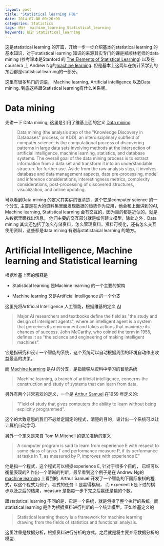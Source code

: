 ```yaml
---
layout: post
title: "Statistical learning 开篇"
date: 2014-07-08 00:26:00
categories: Statistics
tags: 统计  machine_learning Statistical_learning
keywords: 统计 Statistical_learning
---
```


这是statistical learning 的开篇，开始一步一步介绍基本的statistical learning 的基本知识，对于statistical learning 知识的来源其实专门的课是郑顺林老师的data mining (参考课本是Stanford 的 [The Elements of Statistical Learning][ESL]) 以及在coursera 上 Andrew Ng的[machine learning][Ng]. 但是基本上这两年在统计系学到的东西都是statistical learning的一部分。

这里有很多热门的词语， Machine learning, Artificial intelligence 以及Data mining. 到底这些跟Statistical learning有什么关系呢。

# Data mining

先讲一下 Data mining, 这里是引用了维基上面的定义 [Data mining][DM]

> Data mining (the analysis step of the "Knowledge Discovery in Databases" process, or KDD), an interdisciplinary subfield of computer science, is the computational process of discovering patterns in large data sets involving methods at the intersection of artificial intelligence, machine learning, statistics, and database systems. The overall goal of the data mining process is to extract information from a data set and transform it into an understandable structure for further use. Aside from the raw analysis step, it involves database and data management aspects, data pre-processing, model and inference considerations, interestingness metrics, complexity considerations, post-processing of discovered structures, visualization, and online updating.

可以看到Data mining 的定义其实讲的很清楚，这个它是computer science 的一个分支, 主要是在大的资料集里面发现数据的趋势作为应用，他会和上面讲到的AI, Machine learning, Statistical learning 会有交互的，因为目的都是近似的，就是从数据里面找出信息。 他们主要的交互部分就是如何建立模型，除此之外，Data mining 其实还包括了怎么存储资料，怎么管理资料，资料可视化，还有怎么交互使用资料，这些都是data mining 有别与statistaical learning 的地方。

# Artificial Intelligence, Machine learning and Statistical learning

根据维基上面的解释是

* Statistical learning 是Machine learning 的一个主要的架构

* Machine learning 又是Artificial Intelligence 的一个分支

这里先将Artificial Intelligence 人工智能，根据维基的定义 [AI][AI]

>  Major AI researchers and textbooks define the field as "the study and design of intelligent agents", where an intelligent agent is a system that perceives its environment and takes actions that maximize its chances of success. John McCarthy, who coined the term in 1955, defines it as "the science and engineering of making intelligent machines".

它是指研究和设计一个智能的系统，这个系统可以自动根据周围的环境自动作出收益最高的决策。

而 [Machine learning][ML] 是AI 的分支，是指能够从资料中学习的智能系统

> Machine learning, a branch of artificial intelligence, concerns the construction and study of systems that can learn from data. 


另外有两个非常喜欢的定义，一个是 [Arthur Samuel][AS] 在1959 年定义的:

> "Field of study that gives computers the ability to learn without being explicitly programmed".

这个的大致意思的我们不必给定固定的程式，清楚的目的，设计出一个系统可以让计算机自动学习.

另外一个定义是来自 Tom M.Mitchell 的更加准确的定义

> A computer program is said to learn from experience E with respect to some class of tasks T and performance measure P, if its performance at tasks in T, as measured by P, improves with experience E"

他是指一个程式，这个程式可以根据experience E, 针对于很多个目的， 已经可以衡量表现的P 作出一个清晰的判断，最早看到这个例子是在 Andrew Ng的[machine learning][Ng] 上看到的. Arthur Samuel 开发了一个智能的下国际象棋的程式，以这个程式为例子，程式的任务 T 是赢得棋局， 而 experient E是下过的棋步以及之后的结果，measure 是指每一步下完之后赢还是输的个数。

跟statistical learning 不同的是，它是一个系统，就是包括了整个执行的系统。而statistical learning 是作为根据资料进行判断的一个统计模型。正如维基定义的

> Statistical learning theory is a framework for machine learning drawing from the fields of statistics and functional analysis.

这里注重是数据分析，根据资料进行分析的方式。之后就是将主要介绍数据分析的模型.

[Ng]: https://class.coursera.org/ml-005
[DM]: http://en.wikipedia.org/wiki/Data_mining
[AI]: http://en.wikipedia.org/wiki/Artificial_intelligence
[AS]: http://en.wikipedia.org/wiki/Arthur_Samuel
[ML]: http://en.wikipedia.org/wiki/Machine_learning
[ESL]: http://statweb.stanford.edu/~tibs/ElemStatLearn/
